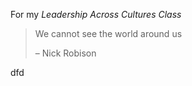 For my _Leadership Across Cultures Class_



> We cannot see the world around us
> 
> &#8211; Nick Robison

dfd